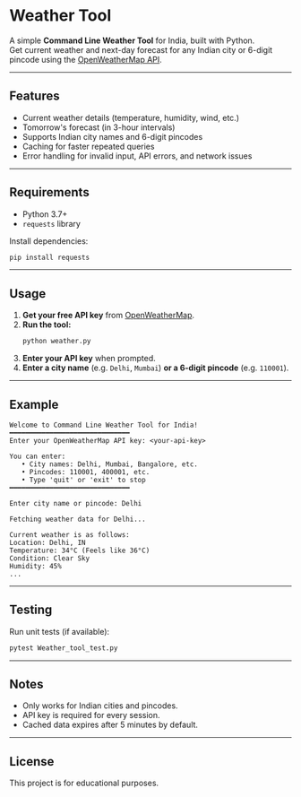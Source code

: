 # Weather Tool

A simple **Command Line Weather Tool** for India, built with Python.  
Get current weather and next-day forecast for any Indian city or 6-digit pincode using the [OpenWeatherMap API](https://openweathermap.org/api).

---

## Features

- Current weather details (temperature, humidity, wind, etc.)
- Tomorrow's forecast (in 3-hour intervals)
- Supports Indian city names and 6-digit pincodes
- Caching for faster repeated queries
- Error handling for invalid input, API errors, and network issues

---

## Requirements

- Python 3.7+
- `requests` library

Install dependencies:
```sh
pip install requests
```

---

## Usage

1. **Get your free API key** from [OpenWeatherMap](https://openweathermap.org/api).
2. **Run the tool:**
   ```sh
   python weather.py
   ```
3. **Enter your API key** when prompted.
4. **Enter a city name** (e.g. `Delhi`, `Mumbai`) **or a 6-digit pincode** (e.g. `110001`).

---

## Example

```
Welcome to Command Line Weather Tool for India!
━━━━━━━━━━━━━━━━━━━━━━━━━━━━━━
Enter your OpenWeatherMap API key: <your-api-key>

You can enter:
   • City names: Delhi, Mumbai, Bangalore, etc.
   • Pincodes: 110001, 400001, etc.
   • Type 'quit' or 'exit' to stop
━━━━━━━━━━━━━━━━━━━━━━━━━━━━━━

Enter city name or pincode: Delhi

Fetching weather data for Delhi...

Current weather is as follows: 
Location: Delhi, IN
Temperature: 34°C (Feels like 36°C)
Condition: Clear Sky
Humidity: 45%
...
```

---

## Testing

Run unit tests (if available):

```sh
pytest Weather_tool_test.py
```

---

## Notes

- Only works for Indian cities and pincodes.
- API key is required for every session.
- Cached data expires after 5 minutes by default.

---

## License

This project is for educational purposes.
